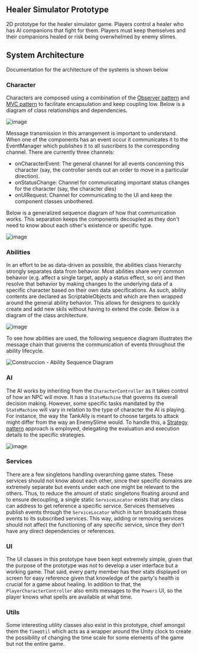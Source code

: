 ## Healer Simulator Prototype

2D prototype for the healer simulator game. Players control a healer who has AI companions that fight for them. Players must keep themselves and their companions healed or risk being overwhelmed by enemy slimes.

## System Architecture

Documentation for the architecture of the systems is shown below

### Character 

Characters are composed using a combination of the [Observer pattern](https://refactoring.guru/design-patterns/observer) and [MVC pattern](https://en.wikipedia.org/wiki/Model%E2%80%93view%E2%80%93controller) to facilitate encapsulation and keep coupling low. Below is a diagram of class relationships and dependencies.

![image](https://github.com/user-attachments/assets/afe4926e-0be8-4e4d-ad59-d8175588b442)

Message transmission in this arrangement is important to understand. When one of the components has an event occur it communicates it to the EventManager which publishes it to all suscribers to the corresponding channel. There are currently three channels:
- onCharacterEvent: The general channel for all events concerning this character (say, the controller sends out an order to move in a particular direction).
- onStatusChange: Channel for communicating important status changes for the character (say, the character dies)
- onUIRequest: Channel for communicating to the UI and keep the component classes unbothered.

Below is a generalized sequence diagram of how that communication works. This separation keeps the components decoupled as they don't need to know about each other's existence or specific type.

![image](https://github.com/user-attachments/assets/6f8a062a-b745-4831-a921-909023578a6c)

### Abilities

In an effort to be as data-driven as possible, the abilities class hierarchy strongly separates data from behavior. Most abilities share very common behavior (e.g. affect a single target, apply a status effect, so on) and then resolve that behavior by making changes to the underlying data of a specific character based on their own data specifications. As such, ability contents are declared as ScriptableObjects and which are then wrapped around the general ability behavior. This allows for designers to quickly create and add new skils without having to extend the code. Below is a diagram of the class architecture.

![image](https://github.com/user-attachments/assets/8eb24efd-0ae5-4ea1-884f-7631c25d5076)

To see how abilities are used, the following sequence diagram illustrates the message chain that governs the communication of events throughout the ability lifecycle.

![Construccion - Ability Sequence Diagram](https://github.com/user-attachments/assets/242ff6d7-d5bd-4b4e-a46f-f3394b6392e5)


### AI

The AI works by inheriting from the `CharacterController` as it takes control of how an NPC will move. It has a `StateMachine` that governs its overall decision making. However, some specific tasks mandated by the `StateMachine` will vary in relation to the type of character the AI is playing. For instance, the way the TankAlly is meant to choose targets to attack might differ from the way an EnemySlime would. To handle this, a [Strategy pattern](https://refactoring.guru/design-patterns/strategy) approach is employed, delegating the evaluation and execution details to the specific strategies. 

![image](https://github.com/user-attachments/assets/f2b47126-9b2b-4785-89a2-d83df1aef7d0)


### Services

There are a few singletons handling overarching game states. These services should not know about each other, since their specific domains are extremely separate but events under each one might be relevant to the others. Thus, to reduce the amount of static singletons floating around and to ensure decoupling, a single static `ServiceLocator` exists that any class can address to get reference a specific service. Services themselves publish events through the `ServiceLocator` which in turn broadcasts those events to its subscribed services. This way, adding or removing services should not affect the functioning of any specific service, since they don't have any direct dependencies or references.

### UI

The UI classes in this prototype have been kept extremely simple, given that the purpose of the prototype was not to develop a user interface but a working game. That said, every party member has their stats displayed on screen for easy reference given that knowledge of the party's health is crucial for a game about healing. In addition to that, the `PlayerCharacterController` also emits messages to the `Powers` UI, so the player knows what spells are available at what time.

### Utils

Some interesting utility classes also exist in this prototype, chief amongst them the `TimeUtil` which acts as a wrapper around the Unity clock to create the possibility of changing the time scale for some elements of the game but not the entire game.
